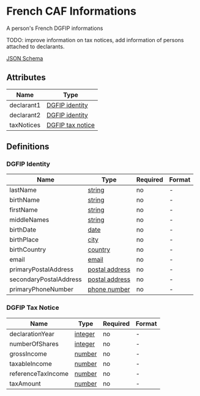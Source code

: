 French CAF Informations
=======================

A person's French DGFIP informations

TODO: improve information on tax notices, add information of persons attached 
to declarants.

[JSON Schema](schemas/fr-caf-information.schema.json)

Attributes
----------


| Name                   | Type     
| -----------------------|----------
| declarant1             | [DGFIP identity](#dgfip-identity)
| declarant2             | [DGFIP identity](#dgfip-identity)
| taxNotices             | [DGFIP tax notice](#dgfip-tax-notice)


Definitions
-----------

### DGFIP Identity

| Name                   | Type                                                  | Required | Format
| -----------------------|-------------------------------------------------------|----------|---------------------------------
| lastName               | [string](field-types.md#string-field)                 | no       | -
| birthName              | [string](field-types.md#string-field)                 | no       | -
| firstName              | [string](field-types.md#string-field)                 | no       | -
| middleNames            | [string](field-types.md#string-field)                 | no       | -
| birthDate              | [date](field-types.md#date-field)                     | no       | -
| birthPlace             | [city](field-types.md#city-field)                     | no       | -
| birthCountry           | [country](field-types.md#country-field)               | no       | -
| email                  | [email](field-types.md#email-field)                   | no       | -
| primaryPostalAddress   | [postal address](field-types.md#postal-address-field) | no       | -
| secondaryPostalAddress | [postal address](field-types.md#postal-address-field) | no       | -
| primaryPhoneNumber     | [phone number](field-types.md#phone-number-field)     | no       | -


### DGFIP Tax Notice

| Name                   | Type                                                  | Required | Format
| -----------------------|-------------------------------------------------------|----------|---------------------------------
| declarationYear        | [integer](field-types.md#integer-field)               | no       | -
| numberOfShares         | [integer](field-types.md#integer-field)               | no       | -
| grossIncome            | [number](field-types.md#number-field)                 | no       | -
| taxableIncome          | [number](field-types.md#number-field)                 | no       | -
| referenceTaxIncome     | [number](field-types.md#number-field)                 | no       | -
| taxAmount              | [number](field-types.md#number-field)                 | no       | -
